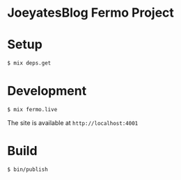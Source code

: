 # JoeyatesBlog Fermo Project

# Setup

```sh
$ mix deps.get
```

# Development

```sh
$ mix fermo.live
```

The site is available at `http://localhost:4001`

# Build

```sh
$ bin/publish
```

